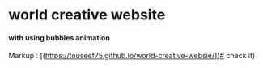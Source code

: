 # world creative website 
#### with using bubbles animation
Markup : [(https://touseef75.github.io/world-creative-websie/](# check it)
